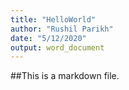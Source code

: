 ```yaml
---
title: "HelloWorld"
author: "Rushil Parikh"
date: "5/12/2020"
output: word_document
---
```

##This is a markdown file.
